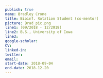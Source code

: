 ```yaml
---
publish: true
name: Bradley Crone
title: Bioinf. Rotation Student (co-mentor)
picture: Brad_pic.png
line1: (09/2018 - 12/2018)
line2: B.S., University of Iowa
line3: 
google-scholar: 
CV:
linked-in: 
twitter:
email:
start-date: 2018-09-04
end-date: 2018-12-20
---
```

